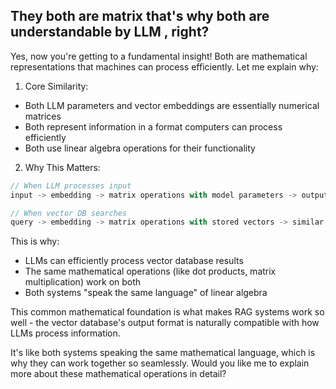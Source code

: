 ## They both are matrix that's why both are understandable by LLM , right?

Yes, now you're getting to a fundamental insight! Both are mathematical representations that machines can process efficiently. Let me explain why:

1. Core Similarity:
- Both LLM parameters and vector embeddings are essentially numerical matrices
- Both represent information in a format computers can process efficiently
- Both use linear algebra operations for their functionality

2. Why This Matters:
```javascript
// When LLM processes input
input -> embedding -> matrix operations with model parameters -> output

// When vector DB searches
query -> embedding -> matrix operations with stored vectors -> similar documents
```

This is why:
- LLMs can efficiently process vector database results
- The same mathematical operations (like dot products, matrix multiplication) work on both
- Both systems "speak the same language" of linear algebra

This common mathematical foundation is what makes RAG systems work so well - the vector database's output format is naturally compatible with how LLMs process information.

It's like both systems speaking the same mathematical language, which is why they can work together so seamlessly. Would you like me to explain more about these mathematical operations in detail?
